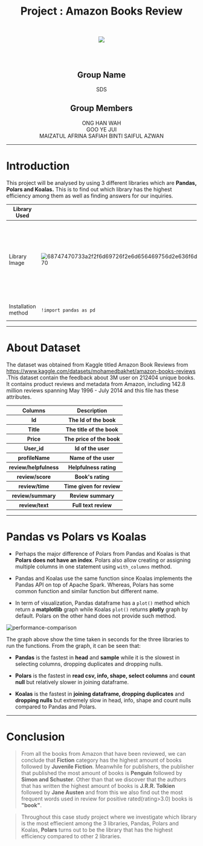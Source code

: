 <h1 align="center">
  Project : Amazon Books Review
  <br>
</h1>
<h1 align="center">
  <img src="https://user-images.githubusercontent.com/97009588/215264901-4e1b869c-a5b3-466b-a9ab-b6a714d51842.jpg">
  <br>
</h1>
<br>
<h2 align="center">
  Group Name
  <br>
</h2>

<p align="center">
  <a>SDS</a><br>
</p>

<h2 align="center">
  Group Members
  <br>
</h2>

<p align="center">
  <a>ONG HAN WAH</a><br>
  <a>GOO YE JUI</a><br>
  <a>MAIZATUL AFRINA SAFIAH BINTI SAIFUL AZWAN</a><br>
</p>

---
# **Introduction**
This project will be analysed by using 3 different libraries which are **Pandas, Polars and Koalas.** This is to find out which library has the highest efficiency among them as well as finding answers for our inquiries.

| Library Used | Pandas | Polars | Koalas |
| ------------- | ------------- | ------------- | ------------- |
| Library Image | ![68747470733a2f2f6d69726f2e6d656469756d2e636f6d2f6d61782f3634302f312a307170565a7735714b6e636f4642594a6634446c70412e77656270](https://user-images.githubusercontent.com/97009588/215579512-ee542ed6-4dcb-46ce-991d-e29162de78a5.jpg) | <img src='https://raw.githubusercontent.com/pola-rs/polars-static/master/web/polars-logo-python.svg' height=200px width=200px alt='Polars'> | ![koalas-logo-docs](https://user-images.githubusercontent.com/97009588/215579582-6783868e-58c6-44fb-8afe-86369aa5b43b.png) |
| Installation method | <code>!import pandas as pd</code> | <code>!pip install polars</code> | <code>!pip install koalas </code>

---
# **About Dataset**

The dataset was obtained from Kaggle titled Amazon Book Reviews from https://www.kaggle.com/datasets/mohamedbakhet/amazon-books-reviews .This dataset contain the feedback about 3M user on 212404 unique books. It contains product reviews and metadata from Amazon, including 142.8 million reviews spanning May 1996 - July 2014 and this file has these attributes.

<table align="center">
  <tr>
    <th>Columns</th>
    <th>Description</th>
  </tr>
  <tr>
    <th>Id</th>
    <th>The Id of the book</th>
  </tr>
  <tr>
    <th>Title</th>
    <th>The title of the book</th>
  </tr>
  <tr>
    <th>Price</th>
    <th>The price of the book</th>
  </tr>
  <tr>
    <th>User_id</th>
    <th>Id of the user</th>
  </tr>
  <tr>
    <th>profileName</th>
    <th>Name of the user</th>
  </tr>
  <tr>
    <th>review/helpfulness</th>
    <th>Helpfulness rating</th>
  </tr>
  <tr>
    <th>review/score</th>
    <th>Book's rating</th>
  </tr>
  <tr>
    <th>review/time</th>
    <th>Time given for review</th>
  </tr>
  <tr>
    <th>review/summary</th>
    <th>Review summary</th>
  </tr>
  <tr>
    <th>review/text</th>
    <th>Full text review</th>
  </tr>
</table>

---

# **Pandas vs Polars vs Koalas**

- Perhaps the major difference of Polars from Pandas and Koalas is that **Polars does not have an index**. Polars also allow creating or assigning multiple columns in one statement using `with_columns` method.

- Pandas and Koalas use the same function since Koalas implements the Pandas API on top of Apache Spark. Whereas, Polars has some common function and similar function but different name.

- In term of visualization, Pandas dataframe has a `plot()` method which return a **matplotlib** graph while Koalas `plot()` returns **plotly** graph by default. Polars on the other hand does not provide such method.

![performance-comparison](https://user-images.githubusercontent.com/69034742/215641725-23b0ed2d-d79e-47c2-88d0-9a5b3b3d4a5a.png)

The graph above show the time taken in seconds for the three libraries to run the functions. From the graph, it can be seen that:

- **Pandas** is the fastest in **head** and **sample** while it is the slowest in selecting columns, dropping duplicates and dropping nulls.

- **Polars** is the fastest in **read csv, info, shape, select columns** and **count null** but relatively slower in joining dataframe.

- **Koalas** is the fastest in **joining dataframe, dropping duplicates** and **dropping nulls** but extremely slow in head, info, shape and count nulls compared to Pandas and Polars.

---

# **Conclusion**

> From all the books from Amazon that have been reviewed, we can conclude that **Fiction** category has the highest amount of books followed by **Juvenile Fiction**. Meanwhile for publishers, the publisher that published the most amount of books is **Penguin** followed by **Simon and Schuster**. Other than that we discover that the authors that has written the highest amount of books is **J.R.R. Tolkien** followed by **Jane Austen** and from this we also find out  the most frequent words used in review for positive rated(rating>3.0) books is **"book"**.

> Throughout this case study project where we investigate which library is the most effiecient among the 3 libraries, Pandas, Polars and Koalas, **Polars** turns out to be the library that has the highest efficiency compared to other 2 libraries. 

